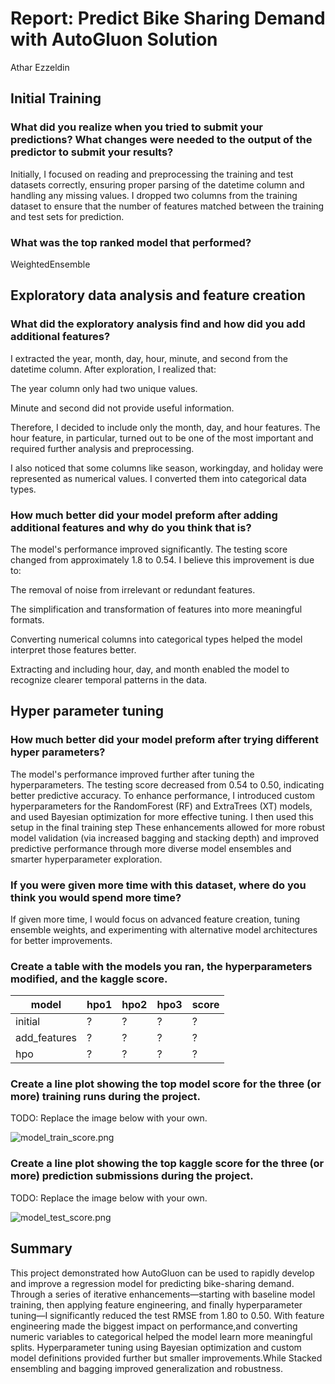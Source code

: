 # Report: Predict Bike Sharing Demand with AutoGluon Solution
Athar Ezzeldin

## Initial Training
### What did you realize when you tried to submit your predictions? What changes were needed to the output of the predictor to submit your results?
Initially, I focused on reading and preprocessing the training and test datasets correctly, ensuring proper parsing of the datetime column and handling any missing values.
I dropped two columns from the training dataset to ensure that the number of features matched between the training and test sets for prediction.
### What was the top ranked model that performed?
WeightedEnsemble

## Exploratory data analysis and feature creation
### What did the exploratory analysis find and how did you add additional features?
I extracted the year, month, day, hour, minute, and second from the datetime column. After exploration, I realized that:

The year column only had two unique values.

Minute and second did not provide useful information.

Therefore, I decided to include only the month, day, and hour features. The hour feature, in particular, turned out to be one of the most important and required further analysis and preprocessing.

I also noticed that some columns like season, workingday, and holiday were represented as numerical values. I converted them into categorical data types.

### How much better did your model preform after adding additional features and why do you think that is?
The model's performance improved significantly. The testing score changed from approximately 1.8 to 0.54.
I believe this improvement is due to:

The removal of noise from irrelevant or redundant features.

The simplification and transformation of features into more meaningful formats.

Converting numerical columns into categorical types helped the model interpret those features better.

Extracting and including hour, day, and month enabled the model to recognize clearer temporal patterns in the data.

## Hyper parameter tuning
### How much better did your model preform after trying different hyper parameters?
The model's performance improved further after tuning the hyperparameters. The testing score decreased from 0.54 to 0.50, indicating better predictive accuracy.
To enhance performance, I introduced custom hyperparameters for the RandomForest (RF) and ExtraTrees (XT) models, and used Bayesian optimization for more effective tuning.
I then used this setup in the final training step
These enhancements allowed for more robust model validation (via increased bagging and stacking depth) and improved predictive performance through more diverse model ensembles and smarter hyperparameter exploration.

### If you were given more time with this dataset, where do you think you would spend more time?

If given more time, I would focus on advanced feature creation, tuning ensemble weights, and experimenting with alternative model architectures for better improvements.
### Create a table with the models you ran, the hyperparameters modified, and the kaggle score.
|model|hpo1|hpo2|hpo3|score|
|--|--|--|--|--|
|initial|?|?|?|?|
|add_features|?|?|?|?|
|hpo|?|?|?|?|


### Create a line plot showing the top model score for the three (or more) training runs during the project.

TODO: Replace the image below with your own.

![model_train_score.png](img/model_train_score.png)

### Create a line plot showing the top kaggle score for the three (or more) prediction submissions during the project.

TODO: Replace the image below with your own.

![model_test_score.png](img/model_test_score.png)

## Summary
This project demonstrated how AutoGluon can be used to rapidly develop and improve a regression model for predicting bike-sharing demand. Through a series of iterative enhancements—starting with baseline model training, then applying feature engineering, and finally hyperparameter tuning—I significantly reduced the test RMSE from 1.80 to 0.50.
With feature engineering made the biggest impact on performance,and converting numeric variables to categorical helped the model learn more meaningful splits.
Hyperparameter tuning using Bayesian optimization and custom model definitions provided further but smaller improvements.While Stacked ensembling and bagging improved generalization and robustness.